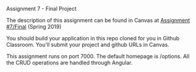  Assignment 7 - Final Project

The description of this assignment can be found in Canvas at [Assignment #7/Final](https://canvas.harvard.edu/courses/54354/assignments/249116) (Spring 2019)

You should build your application in this repo cloned for you in Github Classroom. You'll submit your project and github URLs in Canvas.

This assignment runs on port 7000.
The default homepage is /options.
All the CRUD operations are handled through Angular.

